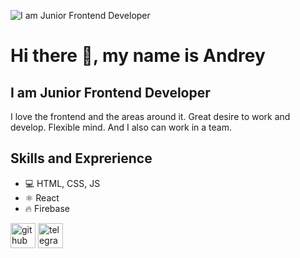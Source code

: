 ![I am Junior Frontend Developer](https://i.ibb.co/M8QKCM7/2.jpg)

# Hi there 👋, my name is Andrey
## I am Junior Frontend Developer

I love the frontend and the areas around it. Great desire to work and develop. Flexible mind. And I also can work in a team.

## Skills and Exprerience

* 💻 HTML, CSS, JS
* ⚛ React
* 🔥 Firebase

[<img src='https://cdn.jsdelivr.net/npm/simple-icons@3.0.1/icons/github.svg' alt='github' height='40'>](https://github.com/SICKBOYRARI)  [<img src='https://cdn.jsdelivr.net/npm/simple-icons@3.0.1/icons/telegram.svg' alt='telegram' height='40'>](https://t.me/sickboyrari) 
